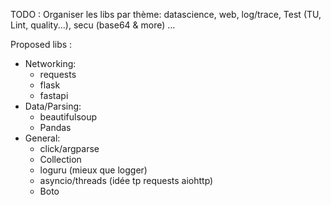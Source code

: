 TODO : Organiser les libs par thème: datascience, web, log/trace, Test (TU, Lint, quality...),  secu (base64 & more)  …

Proposed libs :
- Networking: 
  - requests
  - flask
  - fastapi 
- Data/Parsing: 
  - beautifulsoup
  - Pandas
- General: 
  - click/argparse
  - Collection
  - loguru (mieux que logger)
  - asyncio/threads (idée tp requests aiohttp)
  - Boto

